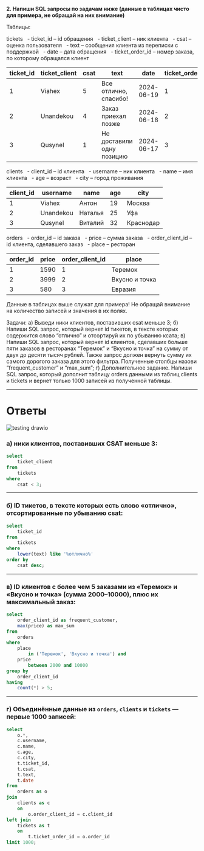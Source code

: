 **2. Напиши SQL запросы по задачам ниже (данные в таблицах чисто для примера, не обращай на них внимание)**

Таблицы:

tickets
  - ticket_id – id обращения
  - ticket_client – ник клиента
  - csat – оценка пользователя
  - text – сообщения клиента из переписки с поддержкой
  - date – дата обращения
  - ticket_order_id – номер заказа, по которому обращался клиент

| ticket_id | ticket_client | csat | text                      | date       | ticket_order_id |
| --------- | ------------- | ---- | ------------------------- | ---------- | --------------- |
| 1         | Viahex        | 5    | Все отлично, спасибо!     | 2024-06-19 | 1               |
| 2         | Unandekou     | 4    | Заказ приехал позже       | 2024-06-18 | 2               |
| 3         | Qusynel       | 1    | Не доставили одну позицию | 2024-06-17 | 3               |

clients
  - client_id – id клиента
  - username – ник клиента
  - name – имя клиента
  - age – возраст
  - city – город проживания

| client_id | username  | name    | age | city      |
| --------- | --------- | ------- | --- | --------- |
| 1         | Viahex    | Антон   | 19  | Москва    |
| 2         | Unandekou | Наталья | 25  | Уфа       |
| 3         | Qusynel   | Виталий | 32  | Краснодар |

orders
  - order_id – id заказа
  - price – сумма заказа
  - order_client_id – id клиента, сделавшего заказ
  - place – ресторан

| order_id | price | order_client_id | place          |
| -------- | ----- | --------------- | -------------- |
| 1        | 1590  | 1               | Теремок        |
| 2        | 3999  | 2               | Вкусно и точка |
| 3        | 580   | 3               | Евразия        |

Данные в таблицах выше служат для примера! Не обращай внимание на количество записей и значения в их полях.

Задачи:
a) Выведи ники клиентов, поставивших csat меньше 3;
б) Напиши SQL запрос, который вернет id тикетов, в тексте которых содержится слово “отлично” и отсортируй их по убыванию ксата;
в) Напиши SQL запрос, который вернет id клиентов, сделавших больше пяти заказов в ресторанах “Теремок” и “Вкусно и точка” на сумму от двух до десяти тысяч рублей. Также запрос должен вернуть сумму их самого дорогого заказа для этого фильтра. Полученные столбцы назови “frequent_customer” и “max_sum”;
г) Дополнительное задание. Напиши SQL запрос, который дополнит таблицу orders данными из таблиц clients и tickets и вернет только 1000 записей из полученной таблицы.

---
# Ответы

![testing drawio](https://github.com/user-attachments/assets/e5b1f532-0d40-4b99-840e-e4bc1cf1c452)



### **а) ники клиентов, поставивших CSAT меньше 3:**

```sql
select 
	ticket_client
from
	tickets
where
	csat < 3;
```

---

### **б) ID тикетов, в тексте которых есть слово «отлично», отсортированные по убыванию csat:**

```sql
select 
	ticket_id
from 
	tickets
where 
	lower(text) like '%отлично%'
order by 
	csat desc;
```

---

### **в) ID клиентов с более чем 5 заказами из «Теремок» и «Вкусно и точка» (сумма 2000–10000), плюс их максимальный заказ:**

```sql
select
	order_client_id as frequent_customer,
	max(price) as max_sum
from 
	orders
where 
	place 
		in ('Теремок', 'Вкусно и точка') and 
	price 
		between 2000 and 10000
group by 
	order_client_id
having 
	count(*) > 5;
```

---

### **г) Объединённые данные из `orders`, `clients` и `tickets` — первые 1000 записей:**

```sql
select
	o.*,
	c.username,
	c.name,
	c.age,
	c.city,
	t.ticket_id,
	t.csat,
	t.text,
	t.date
from 
	orders as o
join 
	clients as c 
	on 
		o.order_client_id = c.client_id
left join 
	tickets as t 
	on 
		t.ticket_order_id = o.order_id
limit 1000;
```
